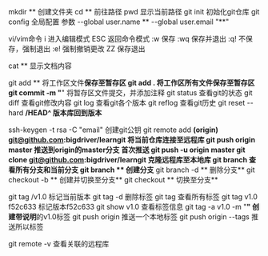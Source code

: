 mkdir ** 创建文件夹
cd **    前往路径
pwd      显示当前路径
git init  初始化git仓库
git config  全局配置
参数  --global user.name **
      --global user.email "**"

vi/vim命令
i    进入编辑模式
ESC  返回命令模式
:w   保存
:wq  保存并退出
:q!  不保存，强制退出
:e!  强制撤销更改
ZZ   保存退出

cat  **  显示文档内容

git add **  将工作区文件**保存至暂存区
git add .   将工作区所有文件保存至暂存区
git commit -m "**"   将暂存区文件提交，并添加注释
git status  查看git的状态
git diff    查看git修改内容
git log     查看git各个版本
git reflog  查看git历史
git reset --hard **/HEAD^ 版本库回到版本**

ssh-keygen -t rsa -C "email"  创建git公钥
git remote add **(origin) git@github.com:bigdriver/learngit  将当前仓库连接至远程库
git push origin master   推送到origin的master分支
首次推送  git push -u origin master
git clone git@github.com:bigdriver/learngit  克隆远程库至本地库
git branch   查看所有分支和当前分支
git branch **   创建分支**
git branch -d **  删除分支**
git checkout -b **  创建并切换至分支**
git checkout **   切换至分支**


git tag <tag-name>/v1.0  标记当前版本
git tag -d <tag-name>  删除标签
git tag   查看所有标签
git tag v1.0  f52c633 标记版本f52c633
git show v1.0 查看标签信息
git tag -a v1.0 -m "**"   创建带说明**的v1.0标签
git push origin <tagname>  推送一个本地标签
git push origin --tags   推送所以标签

git remote -v   查看关联的远程库









